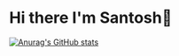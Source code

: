 # Hi there I'm Santosh👋

[![Anurag's GitHub stats](https://github-readme-stats.vercel.app/api?username=SantoshParida12)](https://github.com/SantoshParida12/github-readme-stats)
